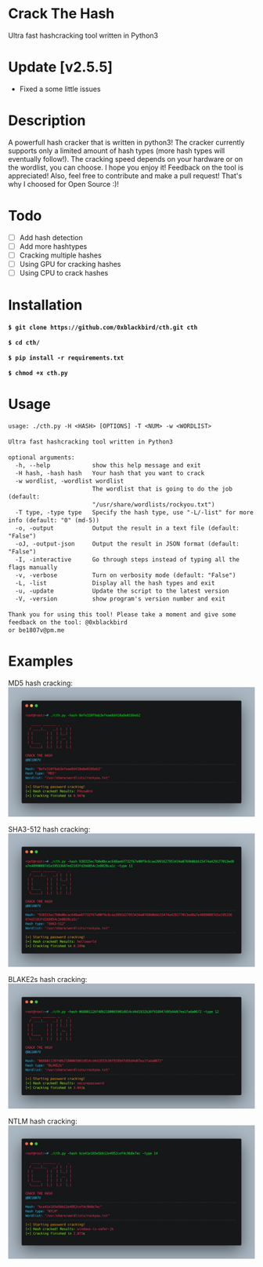 # Crack The Hash
Ultra fast hashcracking tool written in Python3

# Update [v2.5.5]
- Fixed a some little issues

# Description
A powerfull hash cracker that is written in python3! The cracker currently supports only a limited amount of hash types (more hash types will eventually follow!). The cracking speed depends on your hardware or on the wordlist, you can choose. I hope you enjoy it! Feedback on the tool is appreciated! Also, feel free to contribute and make a pull request! That's why I choosed for Open Source :)!

# Todo
- [ ] Add hash detection
- [ ] Add more hashtypes
- [ ] Cracking multiple hashes
- [ ] Using GPU for cracking hashes
- [ ] Using CPU to crack hashes

# Installation
**`$ git clone https://github.com/0xblackbird/cth.git cth`**

**`$ cd cth/`**

**`$ pip install -r requirements.txt`**

**`$ chmod +x cth.py`**

# Usage

```
usage: ./cth.py -H <HASH> [OPTIONS] -T <NUM> -w <WORDLIST>

Ultra fast hashcracking tool written in Python3

optional arguments:
  -h, --help            show this help message and exit
  -H hash, -hash hash   Your hash that you want to crack
  -w wordlist, -wordlist wordlist
                        The wordlist that is going to do the job (default:
                        "/usr/share/wordlists/rockyou.txt")
  -T type, -type type   Specify the hash type, use "-L/-list" for more info (default: "0" (md-5))
  -o, -output           Output the result in a text file (default: "False")
  -oJ, -output-json     Output the result in JSON format (default: "False")
  -I, -interactive      Go through steps instead of typing all the flags manually
  -v, -verbose          Turn on verbosity mode (default: "False")
  -L, -list             Display all the hash types and exit
  -u, -update           Update the script to the latest version
  -V, -version          show program's version number and exit

Thank you for using this tool! Please take a moment and give some feedback on the tool: @0xblackbird
or be1807v@pm.me

```

# Examples
MD5 hash cracking:
![Example 0](https://github.com/0xblackbird/cth/blob/master/examples/example.png)

SHA3-512 hash cracking:
![Example 1](https://github.com/0xblackbird/cth/blob/master/examples/example-1.png)

BLAKE2s hash cracking:
![Example 2](https://github.com/0xblackbird/cth/blob/master/examples/example-2.png)

NTLM hash cracking:
![Example 3](https://github.com/0xblackbird/cth/blob/master/examples/example-3.png)
